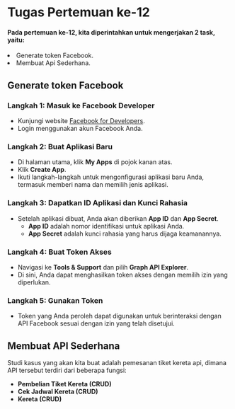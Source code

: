 <h1>Tugas Pertemuan ke-12</h1>
<h4> Pada pertemuan ke-12, kita diperintahkan untuk mengerjakan 2 task, yaitu: </h4>
<li> Generate token Facebook.</li>
<li> Membuat Api Sederhana.</li>

## Generate token Facebook

### Langkah 1: Masuk ke Facebook Developer
- Kunjungi website [Facebook for Developers](https://developers.facebook.com/).
- Login menggunakan akun Facebook Anda.

### Langkah 2: Buat Aplikasi Baru
- Di halaman utama, klik **My Apps** di pojok kanan atas.
- Klik **Create App**.
- Ikuti langkah-langkah untuk mengonfigurasi aplikasi baru Anda, termasuk memberi nama dan memilih jenis aplikasi.

### Langkah 3: Dapatkan ID Aplikasi dan Kunci Rahasia
- Setelah aplikasi dibuat, Anda akan diberikan **App ID** dan **App Secret**.
  - **App ID** adalah nomor identifikasi untuk aplikasi Anda.
  - **App Secret** adalah kunci rahasia yang harus dijaga keamanannya.

### Langkah 4: Buat Token Akses
- Navigasi ke **Tools & Support** dan pilih **Graph API Explorer**.
- Di sini, Anda dapat menghasilkan token akses dengan memilih izin yang diperlukan.

### Langkah 5: Gunakan Token
- Token yang Anda peroleh dapat digunakan untuk berinteraksi dengan API Facebook sesuai dengan izin yang telah disetujui.


## Membuat API Sederhana

Studi kasus yang akan kita buat adalah pemesanan tiket kereta api, dimana API tersebut terdiri dari beberapa fungsi:

- **Pembelian Tiket Kereta (CRUD)**
- **Cek Jadwal Kereta (CRUD)**
- **Kereta (CRUD)**

